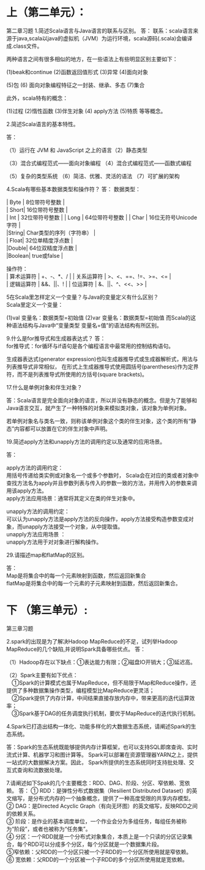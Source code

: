 # 上（第二单元）：

第二章习题
1.简述Scala语言与Java语言的联系与区别。
答： 
联系：scala语言来源于java,scala以java的虚拟机（JVM）为运行环境，scala源码(.scala)会编译成.class文件。

两种语言之间有很多相似的地方，在一些语法上有些明显区别主要如下：

(1)beak和continue  (2)函数返回值形式  (3)异常   (4)面向对象

(5)包     (6) 面向对象编程特征之一封装、继承、多态   (7)集合

此外，scala特有的概念：

(1)过程  (2)惰性函数  (3)伴生对象   (4) apply方法  (5)特质 等等概念。

2.简述Scala语言的基本特性。

答：

（1）运行在 JVM 和 JavaScript 之上的语言（2）静态类型 

（3）混合式编程范式——面向对象编程  （4）混合式编程范式——函数式编程

（5）复杂的类型系统 （6）简洁、优雅、灵活的语法  （7）可扩展的架构


4.Scala有哪些基本数据类型和操作符？
答：
数据类型：

| Byte | 8位带符号整数 |  
| Short| 16位带符号整数 |   
| Int  | 32位带符号整数 | 
| Long | 64位带符号整数 | 
| Char | 16位无符号Unicode字符 |  
|String| Char类型的序列（字符串） |   
| Float| 32位单精度浮点数 |  
|Double| 64位双精度浮点数 |  
|Boolean| true或false |  
  
操作符：  
| 算术运算符 | +、-、*、/ | 
| 关系运算符 | >、<、==、!=、>=、<= |  
| 逻辑运算符 | &&、||、! | 
| 位运算符   | &、||、^、<<、>> | 

5在Scala里怎样定义一个变量？与Java的变量定义有什么区别？   
Scala里定义一个变量：

(1)val 变量名：数据类型=初始值 
(2)var 变量名：数据类型=初始值 
而Scala的这种语法结构与Java中“变量类型 变量名=值”的语法结构有所区别。     




9.什么是for推导式和生成器表达式？ 
  答：  
for推导式：for循环与if语句是各个编程语⾔中最常⽤的控制结构语句。

生成器表达式(generator expression)也叫生成器推导式或生成器解析式，用法与列表推导式非常相似， 
在形式上生成器推导式使用圆括号(parentheses)作为定界符，而不是列表推导式所使用的方括号(square brackets)。 

17.什么是单例对象和伴生对象？

答：Scala语言是完全面向对象的语言，所以并没有静态的概念。但是为了能够和Java语言交互，就产生了一种特殊的对象来模拟类对象，该对象为单例对象。    
    
若单例对象名与类名一致，则称该单例对象这个类的伴生对象，这个类的所有“静态”内容都可以放置在它的伴生对象中声明。      

19.简述apply方法和unapply方法的调用约定以及通常的应用场景。

答：

apply方法的调用约定：   
用括号传递给类实例或对象名一个或多个参数时，
Scala会在对应的类或者对象中查找方法名为apply并且参数列表与传入的参数一致的方法，并用传入的参数来调用该apply方法。    
apply方法应用场景：通常将其定义在类的伴生对象中。     

unapply方法的调用约定：     
可以认为unapply方法是apply方法的反向操作，apply方法接受构造参数变成对象，而unapply方法接受一个对象，从中提取值。        
unapply方法应用场景 ：   
unapply方法用于对对象进行解构操作。     

29.请描述map和flatMap的区别。

答：      
Map是将集合中的每一个元素映射到函数，然后返回新集合     
flatMap是将集合中的每一个元素的子元素映射到函数，然后返回新集合。      





# 下 （第三单元）:


第三章习题

2.spark的出现是为了解决Hadoop MapReduce的不足，试列举Hadoop MapReduce的几个缺陷,并说明Spark具备哪些优点。
答：

（1）Hadoop存在以下缺点：①表达能力有限；②磁盘IO开销大；③延迟高。      

（2）Spark主要有如下优点：      
　①Spark的计算模式也属于MapReduce，但不局限于Map和Reduce操作，还提供了多种数据集操作类型，编程模型比MapReduce更灵活；     
　②Spark提供了内存计算，中间结果直接存放内存中，带来更高的迭代运算效率；   
　③Spark基于DAG的任务调度执行机制，要优于MapReduce的迭代执行机制。      
 
4.Spark已打造出结构一体化、功能多样化的大数据生态系统，请阐述Spark的生态系统。     

答：Spark的⽣态系统既能够提供内存计算框架，也可以⽀持SQL即席查询、实时流式计算、机器学习和图计算等。
    Spark可以部署在资源管理器YARN之上，提供⼀站式的⼤数据解决⽅案。因此， Spark所提供的⽣态系统同时⽀持批处理、交互式查询和流数据处理。

7.请阐述如下Spak的几个主要概念：RDD、DAG、阶段、分区、窄依赖、宽依赖。
答：
  ① RDD：是弹性分布式数据集（Resilient Distributed Dataset）的英文缩写，是分布式内存的一个抽象概念，提供了一种高度受限的共享内存模型。 
  ② DAG：是Directed Acyclic Graph（有向无环图）的英文缩写，反映RDD之间的依赖关系。   
  ③ 阶段：是作业的基本调度单位，一个作业会分为多组任务，每组任务被称为“阶段”，或者也被称为“任务集”。      
  ④ 分区：一个RDD就是一个分布式对象集合，本质上是一个只读的分区记录集合，每个RDD可以分成多个分区，每个分区就是一个数据集片段。    
  ⑤窄依赖：父RDD的一个分区只被一个子RDD的一个分区所使用就是窄依赖。      
  ⑥ 宽依赖：父RDD的一个分区被一个子RDD的多个分区所使用就是宽依赖。      



